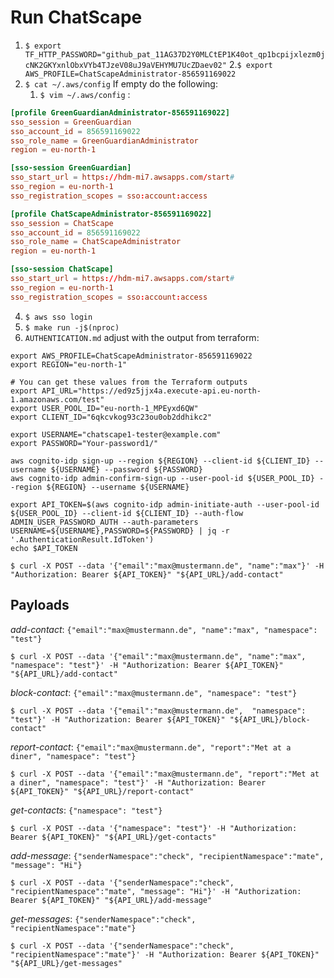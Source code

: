 # Run ChatScape

1. `$ export TF_HTTP_PASSWORD="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"` 2.`$ export AWS_PROFILE=ChatScapeAdministrator-856591169022`
2. `$ cat ~/.aws/config` If empty do the following:
   1. `$ vim ~/.aws/config` :

```conf
[profile GreenGuardianAdministrator-856591169022]
sso_session = GreenGuardian
sso_account_id = 856591169022
sso_role_name = GreenGuardianAdministrator
region = eu-north-1

[sso-session GreenGuardian]
sso_start_url = https://hdm-mi7.awsapps.com/start#
sso_region = eu-north-1
sso_registration_scopes = sso:account:access

[profile ChatScapeAdministrator-856591169022]
sso_session = ChatScape
sso_account_id = 856591169022
sso_role_name = ChatScapeAdministrator
region = eu-north-1

[sso-session ChatScape]
sso_start_url = https://hdm-mi7.awsapps.com/start#
sso_region = eu-north-1
sso_registration_scopes = sso:account:access
```

4.  `$ aws sso login`
5.  `$ make run -j$(nproc)`
6.  `AUTHENTICATION.md` adjust with the output from terraform:

```shell
export AWS_PROFILE=ChatScapeAdministrator-856591169022
export REGION="eu-north-1"

# You can get these values from the Terraform outputs
export API_URL="https://ed9z5jjx4a.execute-api.eu-north-1.amazonaws.com/test"
export USER_POOL_ID="eu-north-1_MPEyxd6QW"
export CLIENT_ID="6qkcvkog93c23ou0ob2ddhikc2"

export USERNAME="chatscape1-tester@example.com"
export PASSWORD="Your-password1/"

aws cognito-idp sign-up --region ${REGION} --client-id ${CLIENT_ID} --username ${USERNAME} --password ${PASSWORD}
aws cognito-idp admin-confirm-sign-up --user-pool-id ${USER_POOL_ID} --region ${REGION} --username ${USERNAME}

export API_TOKEN=$(aws cognito-idp admin-initiate-auth --user-pool-id ${USER_POOL_ID} --client-id ${CLIENT_ID} --auth-flow ADMIN_USER_PASSWORD_AUTH --auth-parameters USERNAME=${USERNAME},PASSWORD=${PASSWORD} | jq -r '.AuthenticationResult.IdToken')
echo $API_TOKEN
```

```shell
$ curl -X POST --data '{"email":"max@mustermann.de", "name":"max"}' -H "Authorization: Bearer ${API_TOKEN}" "${API_URL}/add-contact"
```

## Payloads

_add-contact_: `{"email":"max@mustermann.de", "name":"max", "namespace": "test"}`

```shell
$ curl -X POST --data '{"email":"max@mustermann.de", "name":"max", "namespace": "test"}' -H "Authorization: Bearer ${API_TOKEN}" "${API_URL}/add-contact"
```

_block-contact_: `{"email":"max@mustermann.de", "namespace": "test"}`

```shell
$ curl -X POST --data '{"email":"max@mustermann.de",  "namespace": "test"}' -H "Authorization: Bearer ${API_TOKEN}" "${API_URL}/block-contact"
```

_report-contact_: `{"email":"max@mustermann.de", "report":"Met at a diner", "namespace": "test"}`

```shell
$ curl -X POST --data '{"email":"max@mustermann.de", "report":"Met at a diner", "namespace": "test"}' -H "Authorization: Bearer ${API_TOKEN}" "${API_URL}/report-contact"
```

_get-contacts_: `{"namespace": "test"}`

```shell
$ curl -X POST --data '{"namespace": "test"}' -H "Authorization: Bearer ${API_TOKEN}" "${API_URL}/get-contacts"
```

_add-message_: `{"senderNamespace":"check", "recipientNamespace":"mate", "message": "Hi"}`

```shell
$ curl -X POST --data '{"senderNamespace":"check", "recipientNamespace":"mate", "message": "Hi"}' -H "Authorization: Bearer ${API_TOKEN}" "${API_URL}/add-message"
```

_get-messages_: `{"senderNamespace":"check", "recipientNamespace":"mate"}`

```shell
$ curl -X POST --data '{"senderNamespace":"check", "recipientNamespace":"mate"}' -H "Authorization: Bearer ${API_TOKEN}" "${API_URL}/get-messages"
```
